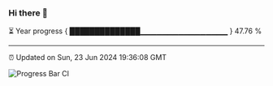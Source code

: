 ### Hi there 👋

⏳ Year progress { ██████████████▁▁▁▁▁▁▁▁▁▁▁▁▁▁▁▁ } 47.76 %

---

⏰ Updated on Sun, 23 Jun 2024 19:36:08 GMT

![Progress Bar CI](https://github.com/IshwaranRudhara/GIT-ACTION/workflows/Progress%20Bar%20CI/badge.svg)
